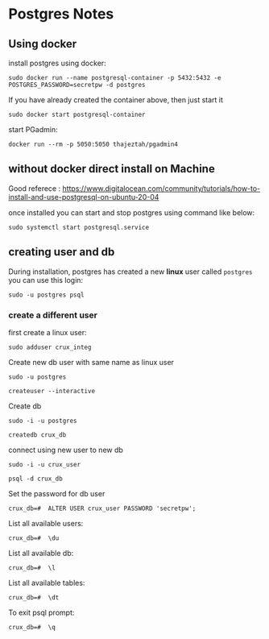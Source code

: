 # Postgres Notes

## Using docker

install postgres using docker:

```
sudo docker run --name postgresql-container -p 5432:5432 -e POSTGRES_PASSWORD=secretpw -d postgres
```

If you have already created the container above, then just start it

```
sudo docker start postgresql-container
```

start PGadmin:

```
docker run --rm -p 5050:5050 thajeztah/pgadmin4
```

## without docker direct install on Machine

Good referece : https://www.digitalocean.com/community/tutorials/how-to-install-and-use-postgresql-on-ubuntu-20-04

once installed you can start and stop postgres using command like below:

```
sudo systemctl start postgresql.service
```

## creating user and db

During installation, postgres has created a new **linux** user called `postgres` you can use this login:

```
sudo -u postgres psql
```

### create a different user

first create a linux user: 

```
sudo adduser crux_integ
```

Create new db user with same name as linux user

```
sudo -u postgres

createuser --interactive

```

Create db

```
sudo -i -u postgres

createdb crux_db
```

connect using new user to new db

```
sudo -i -u crux_user

psql -d crux_db

```

Set the password for db user

```
crux_db=#  ALTER USER crux_user PASSWORD 'secretpw';
```

List all available users:

```
crux_db=#  \du
```

List all available db:

```
crux_db=#  \l
```

List all available tables:

```
crux_db=#  \dt
```

To exit psql prompt:

```
crux_db=#  \q
```



